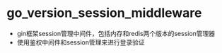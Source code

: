# go_version_session_middleware
* gin框架session管理中间件，包括内存和redis两个版本的session管理器
* 使用鉴权中间件和session管理来进行登录验证
